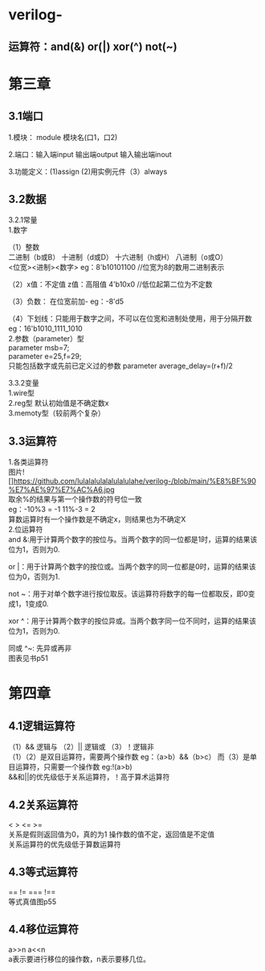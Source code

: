 # verilog-
运算符：and(&) or(|) xor(^) not(~)  
--
 

第三章
==

3.1端口  
--  
1.模块： module 模块名(口1，口2)  

2.端口：输入端input 输出端output 输入输出端inout  

3.功能定义：(1)assign (2)用实例元件（3）always  

3.2数据
--
3.2.1常量  
1.数字 

（1）整数  
二进制（b或B） 十进制（d或D） 十六进制（h或H） 八进制（o或O）  
<位宽><进制><数字> eg：8'b10101100  //位宽为8的数用二进制表示 

（2）x值：不定值 z值：高阻值  4'b10x0  //低位起第二位为不定数  

（3）负数： 在位宽前加- eg：-8'd5  

（4）下划线：只能用于数字之间，不可以在位宽和进制处使用，用于分隔开数  eg：16'b1010_1111_1010  
2.参数（parameter）型  
parameter msb=7;  
parameter e=25,f=29;  
只能包括数字或先前已定义过的参数 parameter average_delay=(r+f)/2  

3.3.2变量  
1.wire型  
2.reg型 默认初始值是不确定数x  
3.memoty型（较前两个复杂） 

3.3运算符
--
1.各类运算符  
图片![]https://github.com/lulalalulalalulalulahe/verilog-/blob/main/%E8%BF%90%E7%AE%97%E7%AC%A6.jpg  
取余%的结果与第一个操作数的符号位一致  
eg：-10%3 = -1    11%-3 = 2  
算数运算时有一个操作数是不确定x，则结果也为不确定X  
2.位运算符  
and &:用于计算两个数字的按位与。当两个数字的同一位都是1时，运算的结果该位为1，否则为0.  

or |：用于计算两个数字的按位或。当两个数字的同一位都是0时，运算的结果该位为0，否则为1.  

not ~：用于对单个数字进行按位取反。该运算符将数字的每一位都取反，即0变成1，1变成0.  

xor ^：用于计算两个数字的按位异或。当两个数字同一位不同时，运算的结果该位为1，否则为0.  

同或 ^~: 先异或再非  
图表见书p51


第四章
==
4.1逻辑运算符
--
（1）&& 逻辑与 （2）|| 逻辑或 （3）！逻辑非  
（1）（2）是双目运算符，需要两个操作数 eg：（a>b）&&（b>c）  而（3）是单目运算符，只需要一个操作数 eg:!(a>b)  
&&和||的优先级低于关系运算符，！高于算术运算符  

4.2关系运算符
--
< > <= >=  
关系是假则返回值为0，真的为1 操作数的值不定，返回值是不定值  
关系运算符的优先级低于算数运算符  

4.3等式运算符
--
== != === !==  
等式真值图p55  

4.4移位运算符
--
a>>n  a<<n  
           a表示要进行移位的操作数，n表示要移几位。
